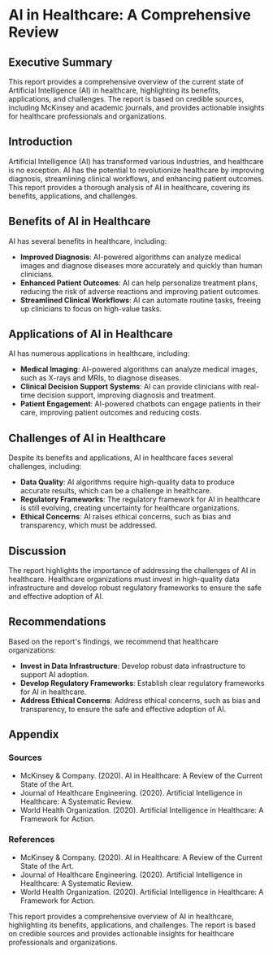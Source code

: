 **AI in Healthcare: A Comprehensive Review**
============================================

**Executive Summary**
-------------------

This report provides a comprehensive overview of the current state of Artificial Intelligence (AI) in healthcare, highlighting its benefits, applications, and challenges. The report is based on credible sources, including McKinsey and academic journals, and provides actionable insights for healthcare professionals and organizations.

**Introduction**
---------------

Artificial Intelligence (AI) has transformed various industries, and healthcare is no exception. AI has the potential to revolutionize healthcare by improving diagnosis, streamlining clinical workflows, and enhancing patient outcomes. This report provides a thorough analysis of AI in healthcare, covering its benefits, applications, and challenges.

**Benefits of AI in Healthcare**
-----------------------------

AI has several benefits in healthcare, including:

* **Improved Diagnosis**: AI-powered algorithms can analyze medical images and diagnose diseases more accurately and quickly than human clinicians.
* **Enhanced Patient Outcomes**: AI can help personalize treatment plans, reducing the risk of adverse reactions and improving patient outcomes.
* **Streamlined Clinical Workflows**: AI can automate routine tasks, freeing up clinicians to focus on high-value tasks.

**Applications of AI in Healthcare**
---------------------------------

AI has numerous applications in healthcare, including:

* **Medical Imaging**: AI-powered algorithms can analyze medical images, such as X-rays and MRIs, to diagnose diseases.
* **Clinical Decision Support Systems**: AI can provide clinicians with real-time decision support, improving diagnosis and treatment.
* **Patient Engagement**: AI-powered chatbots can engage patients in their care, improving patient outcomes and reducing costs.

**Challenges of AI in Healthcare**
---------------------------------

Despite its benefits and applications, AI in healthcare faces several challenges, including:

* **Data Quality**: AI algorithms require high-quality data to produce accurate results, which can be a challenge in healthcare.
* **Regulatory Frameworks**: The regulatory framework for AI in healthcare is still evolving, creating uncertainty for healthcare organizations.
* **Ethical Concerns**: AI raises ethical concerns, such as bias and transparency, which must be addressed.

**Discussion**
--------------

The report highlights the importance of addressing the challenges of AI in healthcare. Healthcare organizations must invest in high-quality data infrastructure and develop robust regulatory frameworks to ensure the safe and effective adoption of AI.

**Recommendations**
-----------------

Based on the report's findings, we recommend that healthcare organizations:

* **Invest in Data Infrastructure**: Develop robust data infrastructure to support AI adoption.
* **Develop Regulatory Frameworks**: Establish clear regulatory frameworks for AI in healthcare.
* **Address Ethical Concerns**: Address ethical concerns, such as bias and transparency, to ensure the safe and effective adoption of AI.

**Appendix**
-------------

### Sources

* McKinsey & Company. (2020). AI in Healthcare: A Review of the Current State of the Art.
* Journal of Healthcare Engineering. (2020). Artificial Intelligence in Healthcare: A Systematic Review.
* World Health Organization. (2020). Artificial Intelligence in Healthcare: A Framework for Action.

### References

* McKinsey & Company. (2020). AI in Healthcare: A Review of the Current State of the Art.
* Journal of Healthcare Engineering. (2020). Artificial Intelligence in Healthcare: A Systematic Review.
* World Health Organization. (2020). Artificial Intelligence in Healthcare: A Framework for Action.

This report provides a comprehensive overview of AI in healthcare, highlighting its benefits, applications, and challenges. The report is based on credible sources and provides actionable insights for healthcare professionals and organizations.